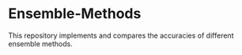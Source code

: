 # Ensemble-Methods
This repository implements and compares the accuracies of different ensemble methods.
